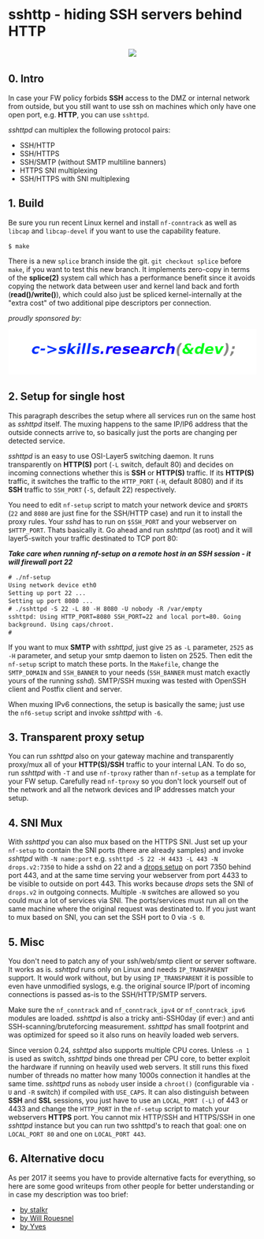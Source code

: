 sshttp - hiding SSH servers behind HTTP
=======================================

<p align="center">
<img src="https://github.com/stealth/sshttp/blob/master/sshttp.jpg" />
</p>

## 0. Intro

In case your FW policy forbids __SSH__ access to the DMZ or internal
network from outside, but you still want to use ssh on machines
which only have one open port, e.g. __HTTP__, you can use `sshttpd`.

_sshttpd_ can multiplex the following protocol pairs:

* SSH/HTTP
* SSH/HTTPS
* SSH/SMTP (without SMTP multiline banners)
* HTTPS SNI multiplexing
* SSH/HTTPS with SNI multiplexing


## 1. Build

Be sure you run recent Linux kernel and install `nf-conntrack` as well
as `libcap` and `libcap-devel` if you want to use the capability feature.

```
$ make
```

There is a new `splice` branch inside the git. `git checkout splice`
before `make`, if you want to test this new branch. It implements
zero-copy in terms of the __splice(2)__ system call which has a performance
benefit since it avoids copying the network data between user and kernel
land back and forth (__read()/write()__), which could also just be spliced kernel-internally
at the "extra cost" of two additional pipe descriptors per connection.

*proudly sponsored by:*
<p align="center">
<a href="https://github.com/c-skills/welcome">
<img src="https://github.com/c-skills/welcome/blob/master/logo.jpg"/>
</a>
</p>

## 2. Setup for single host

This paragraph describes the setup where all services run on the same host
as _sshttpd_ itself. The muxing happens to the same IP/IP6 address that
the outside connects arrive to, so basically just the ports are changing per
detected service.

_sshttpd_ is an easy to use OSI-Layer5 switching daemon. It runs
transparently on __HTTP(S)__ port (`-L` switch, default 80) and decides
on incoming connections whether this is __SSH__ or __HTTP(S)__ traffic.
If its __HTTP(S)__ traffic, it switches the traffic to the `HTTP_PORT`
(`-H`, default 8080) and if its __SSH__ traffic to `SSH_PORT` (`-S`, default
22) respectively.

You need to edit `nf-setup` script to match your network device and `$PORTS` (`22` and `8080`
are just fine for the SSH/HTTP case) and run it to install the proxy rules.
Your _sshd_ has to run on `$SSH_PORT` and your webserver on `$HTTP_PORT`.
Thats basically it. Go ahead and run _sshttpd_ (as root) and it will layer5-switch
your traffic destinated to TCP port 80:

**_Take care when running nf-setup on a remote host in an SSH session - it will firewall port 22_**

```
# ./nf-setup
Using network device eth0
Setting up port 22 ...
Setting up port 8080 ...
# ./sshttpd -S 22 -L 80 -H 8080 -U nobody -R /var/empty
sshttpd: Using HTTP_PORT=8080 SSH_PORT=22 and local port=80. Going background. Using caps/chroot.
#
```

If you want to mux __SMTP__ with _sshttpd_, just give `25` as `-L` parameter, `2525`
as `-H` parameter, and setup your smtp daemon to listen on 2525. Then
edit the `nf-setup` script to match these ports. In the `Makefile`, change the
`SMTP_DOMAIN` and `SSH_BANNER` to your needs (`SSH_BANNER` must match exactly
yours of the running _sshd_).
SMTP/SSH muxing was tested with OpenSSH client and Postfix client and server.

When muxing IPv6 connections, the setup is basically the same; just use the `nf6-setup`
script and invoke _sshttpd_ with `-6`.


## 3. Transparent proxy setup

You can run _sshttpd_ also on your gateway machine and transparently proxy/mux
all of your __HTTP(S)/SSH__ traffic to your internal LAN. To do so, run _sshttpd_ with
`-T` and use `nf-tproxy` rather than `nf-setup` as a template for your FW setup.
Carefully read `nf-tproxy` so you don't lock yourself out of the network and all
the network devices and IP addresses match your setup.

## 4. SNI Mux

With _sshttpd_ you can also mux based on the HTTPS SNI. Just set up your
`nf-setup` to contain the SNI ports (there are already samples) and invoke
_sshttpd_ with `-N name:port` e.g. `sshttpd -S 22 -H 4433 -L 443 -N drops.v2:7350`
to hide a sshd on 22 and a [drops setup](https://github.com/stealth/drops) on port 7350 behind port 443, and at the same time serving
your webserver from port 4433 to be visible to outside on port 443.
This works because _drops_ sets the SNI of `drops.v2` in outgoing connects.
Multiple `-N` switches are allowed so you could mux a lot of services
via SNI. The ports/services must run all on the same machine where the original request
was destinated to. If you just want to mux based on SNI, you can set the SSH port to 0 via `-S 0`.

## 5. Misc

You don't need to patch any of your ssh/web/smtp client or server software. It
works as is. _sshttpd_ runs only on Linux and needs `IP_TRANSPARENT` support.
It would work without, but by using `IP_TRANSPARENT` it is possible to even
have unmodified syslogs, e.g. the original source IP/port of incoming connections
is passed as-is to the SSH/HTTP/SMTP servers.

Make sure the `nf_conntrack` and `nf_conntrack_ipv4` or `nf_conntrack_ipv6` modules are loaded.
_sshttpd_ is also a tricky anti-SSH0day (if ever:) and anti SSH-scanning/bruteforcing
measurement.
_sshttpd_ has small footprint and was optimized for speed so it also runs
on heavily loaded web servers.


Since version 0.24, _sshttpd_ also supports multiple CPU cores. Unless
`-n 1` is used as switch, _sshttpd_ binds one thread per CPU core,
to better exploit the hardware if running on heavily used web servers.
It still runs this fixed number of threads no matter how many 1000s connection
it handles at the same time.
_sshttpd_ runs as `nobody` user inside a `chroot()` (configurable via `-U` and `-R` switch)
if compiled with `USE_CAPS`. It can also distinguish between __SSH__ and __SSL__
sessions, you just have to use an `LOCAL_PORT (-L)` of 443 or 4433 and change
the `HTTP_PORT` in the `nf-setup` script to match your webservers __HTTPS__ port.
You cannot mix HTTP/SSH and HTTPS/SSH in one _sshttpd_ instance but you can
run two sshttpd's to reach that goal: one on `LOCAL_PORT 80` and one on
`LOCAL_PORT 443`.


## 6. Alternative docu

As per 2017 it seems you have to provide alternative facts for everything,
so here are some good writeups from other people for better understanding or in case my
description was too brief:

* [by stalkr](http://blog.stalkr.net/2012/02/sshhttps-multiplexing-with-sshttp.html)
* [by Will Rouesnel](http://blog.wrouesnel.com/articles/Setting%20up%20sshttp/)
* [by Yves](http://yalis.fr/cms/index.php/post/2014/02/22/Multiplex-SSH-and-HTTPS-on-a-single-port)

